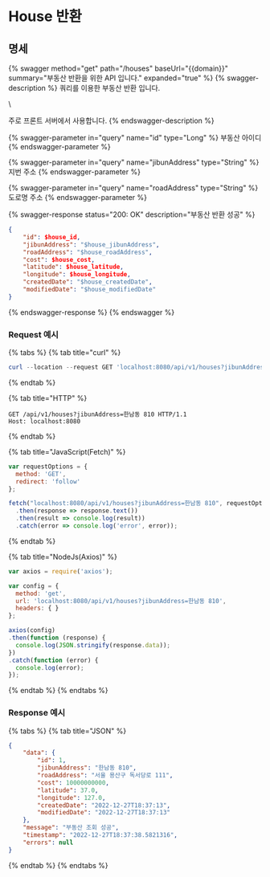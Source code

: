 # House 반환

## 명세

{% swagger method="get" path="/houses" baseUrl="{{domain}}" summary="부동산 반환을 위한 API 입니다." expanded="true" %}
{% swagger-description %}
쿼리를 이용한 부동산 반환 입니다.

\


주로 프론트 서버에서 사용합니다.
{% endswagger-description %}

{% swagger-parameter in="query" name="id" type="Long" %}
부동산 아이디
{% endswagger-parameter %}

{% swagger-parameter in="query" name="jibunAddress" type="String" %}
지번 주소
{% endswagger-parameter %}

{% swagger-parameter in="query" name="roadAddress" type="String" %}
도로명 주소
{% endswagger-parameter %}

{% swagger-response status="200: OK" description="부동산 반환 성공" %}
```json
{
    "id": $house_id,
    "jibunAddress": "$house_jibunAddress",
    "roadAddress": "$house_roadAddress",
    "cost": $house_cost,
    "latitude": $house_latitude,
    "longitude": $house_longitude,
    "createdDate": "$house_createdDate",
    "modifiedDate": "$house_modifiedDate"
}
```
{% endswagger-response %}
{% endswagger %}

### Request 예시

{% tabs %}
{% tab title="curl" %}
```powershell
curl --location --request GET 'localhost:8080/api/v1/houses?jibunAddress=한남동 810'
```
{% endtab %}

{% tab title="HTTP" %}
```
GET /api/v1/houses?jibunAddress=한남동 810 HTTP/1.1
Host: localhost:8080
```
{% endtab %}

{% tab title="JavaScript(Fetch)" %}
```javascript
var requestOptions = {
  method: 'GET',
  redirect: 'follow'
};

fetch("localhost:8080/api/v1/houses?jibunAddress=한남동 810", requestOptions)
  .then(response => response.text())
  .then(result => console.log(result))
  .catch(error => console.log('error', error));
```
{% endtab %}

{% tab title="NodeJs(Axios)" %}
```javascript
var axios = require('axios');

var config = {
  method: 'get',
  url: 'localhost:8080/api/v1/houses?jibunAddress=한남동 810',
  headers: { }
};

axios(config)
.then(function (response) {
  console.log(JSON.stringify(response.data));
})
.catch(function (error) {
  console.log(error);
});
```
{% endtab %}
{% endtabs %}

### Response 예시

{% tabs %}
{% tab title="JSON" %}
```json
{
    "data": {
        "id": 1,
        "jibunAddress": "한남동 810",
        "roadAddress": "서울 용산구 독서당로 111",
        "cost": 10000000000,
        "latitude": 37.0,
        "longitude": 127.0,
        "createdDate": "2022-12-27T18:37:13",
        "modifiedDate": "2022-12-27T18:37:13"
    },
    "message": "부동산 조회 성공",
    "timestamp": "2022-12-27T18:37:38.5821316",
    "errors": null
}
```
{% endtab %}
{% endtabs %}
